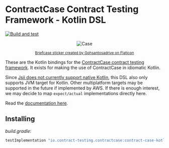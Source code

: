 # ContractCase Contract Testing Framework - Kotlin DSL

[![Build and test](https://github.com/dan-nichols/contract-case-kotlin/actions/workflows/build-and-test.yml/badge.svg?branch=main)](https://github.com/case-contract-testing/kotlin-dsl/actions/workflows/build-and-test.yml)

<span align="center">

![Case](https://github.com/case-contract-testing/contract-case/raw/main/docs/suitcase.png)

<sub>[Briefcase sticker created by Gohsantosadrive on Flaticon](https://www.flaticon.com/free-stickers/law)</sub>

</span>

These are the Kotlin bindings for the [ContractCase contract testing framework](https://case.contract-testing.io/).
It exists for making the use of ContractCase in idiomatic Kotlin.

Since [Jsii does not currently support native Kotlin](https://github.com/aws/jsii/issues/1541), this DSL also only supports JVM target for Kotlin. Other multiplatform targets may be supported in the future if implemented by AWS. If there is enough interest, we may decide to map `expect/actual` implementations directly here.

Read the [documentation here](https://case.contract-testing.io/docs/intro/).

## Installing

<!-- x-release-please-start-version -->
_build.gradle_:
```groovy
testImplementation "io.contract-testing.contractcase:contract-case-kotlin:0.0.1"
```
<!-- x-release-please-end -->
